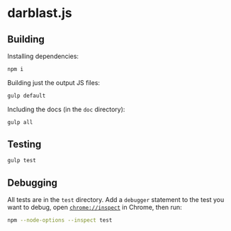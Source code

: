 # darblast.js

## Building

Installing dependencies:

```sh
npm i
```

Building just the output JS files:

```sh
gulp default
```

Including the docs (in the `doc` directory):

```sh
gulp all
```

## Testing

```sh
gulp test
```

## Debugging

All tests are in the `test` directory. Add a `debugger` statement to the test
you want to debug, open [`chrome://inspect`](`chrome://inspect`) in Chrome, then
run:

```sh
npm --node-options --inspect test
```
